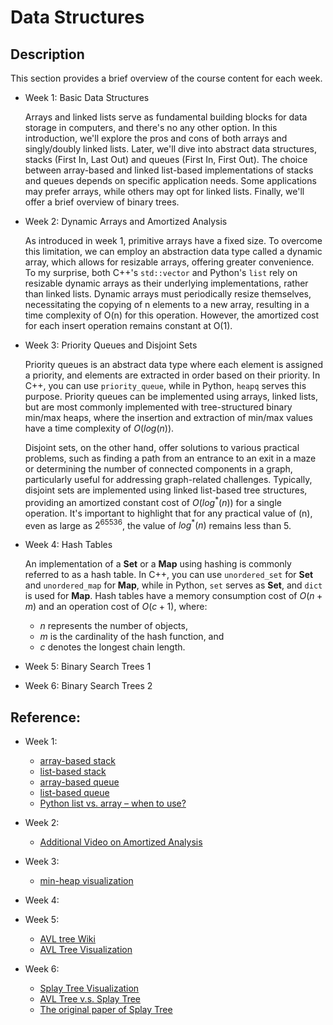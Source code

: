 # Data Structures

## Description

This section provides a brief overview of the course content for each week.

-   Week 1: Basic Data Structures

    Arrays and linked lists serve as fundamental building blocks for data storage in
    computers, and there's no any other option. In this introduction, we'll explore the
    pros and cons of both arrays and singly/doubly linked lists. Later, we'll dive into
    abstract data structures, stacks (First In, Last Out) and queues (First In, First
    Out). The choice between array-based and linked list-based implementations of stacks
    and queues depends on specific application needs. Some applications may prefer
    arrays, while others may opt for linked lists. Finally, we'll offer a brief overview
    of binary trees.

-   Week 2: Dynamic Arrays and Amortized Analysis

    As introduced in week 1, primitive arrays have a fixed size. To overcome this
    limitation, we can employ an abstraction data type called a dynamic array, which
    allows for resizable arrays, offering greater convenience. To my surprise, both
    C++'s `std::vector` and Python's `list` rely on resizable dynamic arrays as their
    underlying implementations, rather than linked lists. Dynamic arrays must
    periodically resize themselves, necessitating the copying of n elements to a new
    array, resulting in a time complexity of O(n) for this operation. However, the
    amortized cost for each insert operation remains constant at O(1).

-   Week 3: Priority Queues and Disjoint Sets

    Priority queues is an abstract data type where each element is assigned a priority,
    and elements are extracted in order based on their priority. In C++, you can use
    `priority_queue`, while in Python, `heapq` serves this purpose. Priority queues can
    be implemented using arrays, linked lists, but are most commonly implemented with
    tree-structured binary min/max heaps, where the insertion and extraction of min/max
    values have a time complexity of $O(log(n))$.

    Disjoint sets, on the other hand, offer solutions to various practical problems,
    such as finding a path from an entrance to an exit in a maze or determining the
    number of connected components in a graph, particularly useful for addressing
    graph-related challenges. Typically, disjoint sets are implemented using linked
    list-based tree structures, providing an amortized constant cost of $O(log^*(n))$
    for a single operation. It's important to highlight that for any practical value of
    (n), even as large as $2^{65536}$, the value of $log^*(n)$ remains less than 5.

-   Week 4: Hash Tables

    An implementation of a **Set** or a **Map** using hashing is commonly referred to as
    a hash table. In C++, you can use `unordered_set` for **Set** and `unordered_map`
    for **Map**, while in Python, `set` serves as **Set**, and `dict` is used for
    **Map**. Hash tables have a memory consumption cost of $O(n + m)$ and an operation
    cost of $O(c + 1)$, where:

    -   $n$ represents the number of objects,
    -   $m$ is the cardinality of the hash function, and
    -   $c$ denotes the longest chain length.

-   Week 5: Binary Search Trees 1

-   Week 6: Binary Search Trees 2

## Reference:

-   Week 1:

    -   [array-based stack](http://www.cs.usfca.edu/~galles/visualization/StackArray.html)
    -   [list-based stack](http://www.cs.usfca.edu/~galles/visualization/StackLL.html)
    -   [array-based queue](http://www.cs.usfca.edu/~galles/visualization/QueueArray.html)
    -   [list-based queue](http://www.cs.usfca.edu/~galles/visualization/QueueLL.html)
    -   [Python list vs. array – when to use?](https://stackoverflow.com/questions/176011/python-list-vs-array-when-to-use)

-   Week 2:

    -   [Additional Video on Amortized Analysis](https://www.youtube.com/watch?v=U5XKyIVy2Vc)

-   Week 3:

    -   [min-heap visualization](http://www.cs.usfca.edu/~galles/visualization/Heap.html)

-   Week 4:

-   Week 5:

    -   [AVL tree Wiki](https://en.wikipedia.org/wiki/AVL_tree)
    -   [AVL Tree Visualization](https://www.cs.usfca.edu/~galles/visualization/AVLtree.html)

-   Week 6:

    -   [Splay Tree Visualization](https://www.cs.usfca.edu/~galles/visualization/SplayTree.html)
    -   [AVL Tree v.s. Splay Tree](https://stackoverflow.com/questions/7467079/difference-between-avl-trees-and-splay-trees)
    -   [The original paper of Splay Tree](https://www.cs.cmu.edu/~sleator/papers/self-adjusting.pdf)
